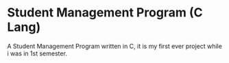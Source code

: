 # Student Management Program (C Lang) 
A Student Management Program written in C, it is my first ever project while i was in 1st semester.
